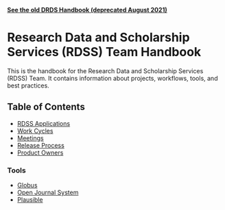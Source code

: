 **[See the old DRDS Handbook (deprecated August 2021)](https://github.com/pulibrary/drds-handbook-deprecated)**

# Research Data and Scholarship Services (RDSS) Team Handbook

This is the handbook for the Research Data and Scholarship Services (RDSS) Team.  It contains information about projects, workflows, tools, and best practices.

## Table of Contents

* [RDSS Applications](applications.md)
* [Work Cycles](work_cycles.md)
* [Meetings](meetings.md)
* [Release Process](release_process.md)
* [Product Owners](product_owners.md)


### Tools

* [Globus](globus.md)
* [Open Journal System](ojs.md)
* [Plausible](plausible.md)
